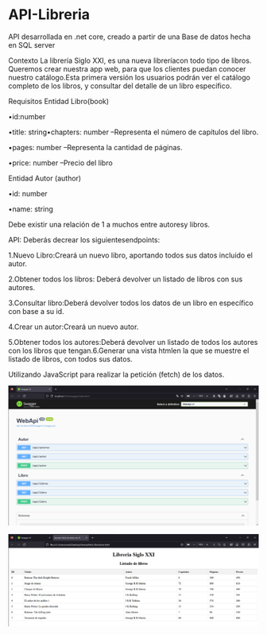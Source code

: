 # API-Libreria
API desarrollada en .net core, creado a partir de una Base de datos hecha en SQL server

Contexto
La librería Siglo XXI, es una nueva libreríacon todo tipo de libros. 
Queremos crear nuestra app web, para que los clientes puedan conocer nuestro catálogo.Esta primera versión los usuarios podrán ver el catálogo completo de los libros, y consultar del detalle de un libro específico.

Requisitos
Entidad Libro(book)

•id:number

•title: string•chapters: number –Representa el número de capítulos del libro.

•pages: number –Representa la cantidad de páginas.

•price: number –Precio del libro


Entidad Autor (author)

•id: number

•name: string

Debe existir una relación de 1 a muchos entre autoresy libros.

API: 
Deberás decrear los siguientesendpoints:

1.Nuevo Libro:Creará un nuevo libro, aportando todos sus datos incluido el autor.

2.Obtener todos los libros: Deberá devolver un listado de libros con sus autores.

3.Consultar libro:Deberá devolver todos los datos de un libro en específico con base a su id.

4.Crear un autor:Creará un nuevo autor.

5.Obtener todos los autores:Deberá devolver un listado de todos los autores con los libros que tengan.6.Generar una vista htmlen la que se muestre el listado de libros, con todos sus datos. 

Utilizando JavaScript para realizar la petición (fetch) de los datos.


![LCaptura1](https://github.com/OsvaldoRuiz622/API-Libreria/blob/main/CapturaSwagger%20API-Libreria.png)

![LCaptura2](https://github.com/OsvaldoRuiz622/API-Libreria/blob/main/Captura%20Tabla%20Fetch%20libros.png)
